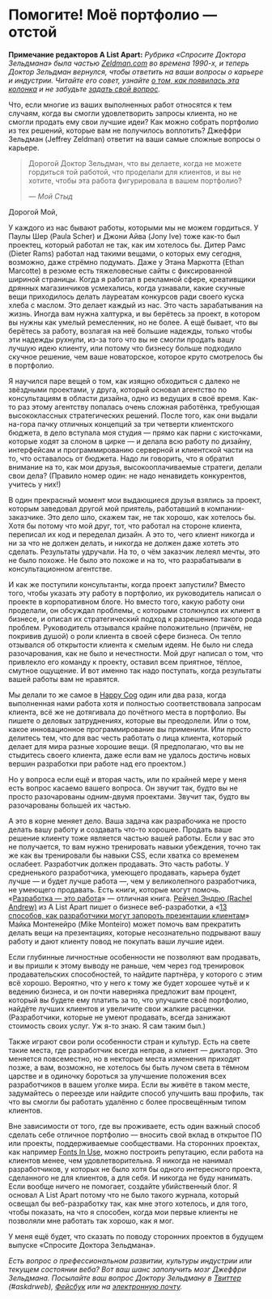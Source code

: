 # Помогите! Моё портфолио — отстой

**Примечание редакторов A List Apart:** *Рубрика «Спросите Доктора Зельдмана» была
частью [Zeldman.com][1] во времена 1990-х, и теперь Доктор Зельдман вернулся,
чтобы ответить на ваши вопросы о карьере и индустрии. Читайте его совет,
узнайте [о том, как появилась эта колонка][2] и не забудьте
[задать свой вопрос][3].*

Что, если многие из ваших выполненных работ относятся к тем случаям, когда вы
смогли удовлетворить запросы клиента, но не смогли продать ему свои лучшие идеи?
Как можно собрать портфолио из тех решений, которые вам не получилось
воплотить? Джеффри Зельдман (Jeffrey Zeldman) ответит на ваши самые сложные
вопросы о карьере.

> Дорогой Доктор Зельдман, что вы делаете, когда не можете гордиться той работой,
> что проделали для клиентов, и вы не хотите, чтобы эта работа фигурировала
> в вашем портфолио?
>
> — *Мой Стыд*

Дорогой Мой,

У каждого из нас бывают работы, которыми мы не можем гордиться. У Паулы Шер
(Paula Scher) и Джони Айва (Jony Ive) тоже как-то был проектец, который работал
не так, как им хотелось бы. Дитер Рамс (Dieter Rams) работал над такими вещами,
о которых ему сегодня, возможно, даже стрёмно подумать. Даже у Этана
Маркотта (Ethan Marcotte) в резюме есть тяжеловесные сайты с фиксированной
шириной страницы.
Когда я работал в рекламной сфере, креативщики дрянных магазинчиков усмехались,
когда узнавали, какие скучные вещи приходилось делать лауреатам конкурсов ради
своего куска хлеба с маслом.
Это делает каждый из нас. Это часть зарабатывания на жизнь. Иногда вам нужна халтурка,
и вы берётесь за проект, в котором вы нужны как умелый ремесленник, но не
более. А ещё бывает, что вы берётесь за работу, возлагая на неё большие надежды,
только чтобы эти надежды рухнули, из-за того что вы не смогли продать вашу
лучшую идею клиенту, или потому что бизнесу больше подходило скучное решение,
чем ваше новаторское, которое круто смотрелось бы в портфолио.

Я научился паре вещей о том, как изящно обходиться с далеко не звёздными
проектами, у друга, который основал агентство по консультациям в области дизайна,
одно из ведущих в своё время. Как-то раз этому агентству попалась очень сложная
работёнка, требующая высококлассных стратегических решений. После того, как они
выдали на-гора пачку отличных концепций за три четверти клиентского бюджета,
в дело вступала моя студия — прямо как парни с кисточками, которые ходят за
слоном в цирке — и делала всю работу по дизайну, интерфейсам и программированию
серверной и клиентской части на то, что оставалось от бюджета. Надо ли говорить,
что я обратил внимание на то, как мои друзья, высокооплачиваемые стратеги,
делали свои дела? (Правило номер один: не надо ненавидеть конкурентов, учитесь
у них!)

В один прекрасный момент мои выдающиеся друзья взялись за проект, которым
заведовал другой мой приятель, работавший в компании-заказчике. Это дело шло,
скажем так, не так хорошо, как хотелось бы. Хотя бы потому что мой друг, тот,
что работал на стороне клиента, переписал их код и переделал дизайн. А это то,
чего клиент никогда и ни за что не должен делать, и никогда не должен даже
хотеть это сделать. Результаты удручали. На то, о чём заказчик лелеял мечты,
это не было похоже. Не было это похоже и на то, что разрабатывали в
консультационном агентстве.

И как же поступили консультанты, когда проект запустили? Вместо того, чтобы
указать эту работу в портфолио, их руководитель написал о проекте в корпоративном блоге.
Но вместо того, какую работу они проделали, он обсуждал проблемы, с которыми
столкнулся их клиент в бизнесе, и описал их стратегический подход к разрешению
такого рода проблем. Руководитель отзывался крайне положительно
(причём, не покривив душой) о роли клиента в своей сфере бизнеса. Он тепло
отзывался об открытости клиента к смелым идеям. Не было ни следа разочарования,
как не было и нечестности. Мой друг написал о том, что привлекло его команду
к проекту, оставил всем приятное, тёплое, смутное ощущение. И вот именно так
надо поступать, когда результаты вашей работы вам не нравятся.

Мы делали то же самое в [Happy Cog][4] один или два раза, когда выполненная нами
работа хотя и полностью соответствовала запросам клиента, всё же не дотягивала
до почётного места в портфолио. Вы пишете о деловых затруднениях, которые вы
преодолели. Или о том, какое инновационное программирование вы применили. Или
просто делитесь тем, что для вас честь работать о лица клиента, который делает
для мира разные хорошие вещи. (Я предполагаю, что вы не стыдитесь своего
клиента, даже если вам не удалось достичь новых вершин разработки при работе
над его проектом.)

Но у вопроса если ещё и вторая часть, или по крайней мере у меня есть вопрос
касаемо вашего вопроса. Он звучит так, будто вы не просто разочарованы
одним-двумя проектами. Звучит так, будто вы разочарованы большей их частью.

А это в корне меняет дело. Ваша задача как разрабочика не просто делать вашу
работу и создавать что-то хорошее. Продать ваше решение клиенту тоже является
частью вашей работы. Если у вас это не получается, то вам нужно тренировать
навыки убеждения, точно так же как вы тренировали бы навыки CSS, если хватка со
временем ослабеет. Разработчик должен продавать. Это часть работы. У
средненького разработчика, умеющего продавать, карьера будет лучше — и будет
лучше работа —, чем у великолепного разработчика, не умеющего продавать.
Есть книги, которые могут помочь. «[Разработка — это работа][5]» — отличная
книга. [Рейчел Эндрю (Rachel Andrew)][6] из A List Apart пишет о бизнесе
веб-разработки, а
«[13 способов, как разработчики могут запороть презентации клиентам][7]»
Майка Монтенейро (Mike Monteiro) может помочь вам прекратить делать вещи на
презентациях, которые несознательно подрывают вашу работу и дают клиенту повод
не покупать ваши лучшие идеи.

Если глубинные личностные особенности не позволяют вам продавать, и вы пришли
к этому выводу не раньше, чем через год тренировок продавательских
способностей, то найдите партнёра, у которого с этим всё хорошо. Вероятно, что
у него к тому же будет хорошее чутьё и к ведению бизнеса, и он почти наверняка
предложит вам процент, который вы будете ему платить за то, что улучшите
своё портфолио, найдёте лучших клиентов и увеличите свои жалкие расценки.
(Разработчики, которые не умеют продавать, всегда занижают стоимость своих
услуг. Уж я-то знаю. Я сам таким был.)

Также играют свои роли особенности стран и культур. Есть на свете такие места,
где разработчик всегда неправ, а клиент — диктатор. Это меняется повсеместно,
но в некторые места изменения приходят позже, а вам, возможно, не хотелось бы
быть лучом света в тёмном царстве и в одиночку бороться за улучшение положения
всех разработчиков в вашем уголке мира. Если вы живёте в таком месте,
задумайтесь о переезде или найдите способ улучшить ваш профиль, так что вы
смогли бы работать удалённо с более просвещённым типом клиентов.

Вне зависимости от того, где вы проживаете, есть один важный способ сделать
себе отличное портфолио — вносить свой вклад в открытое ПО или проекты,
поддерживаемые сообществами. На сторонних проектах, как например
[Fonts In Use][8], можно построить репутацию, если работа на клиентов менее, чем
удовлетворительна. Я никогда не нанимал разработчиков, у которых не было хотя бы
одного интересного проекта, сделанного не для клиентов, а для себя. И никогда не
буду нанимать. Если вообще ничего не помогает, создайте убийственный блог.
Я основал A List Apart потому что не было такого журнала, который освещал бы
веб-разработку так, как мне этого хотелось, и для того, чтобы показать, на что
я способен, когда мои первые клиенты не позволяли мне работать так хорошо, как
я мог.

У меня ещё будет, что сказать по поводу сторонних проектов в будущем выпуске
«Спросите Доктора Зельдмана».

*Есть вопрос о префессиональном развитии, культуры индустрии или текущем
состоянии веба? Вот ваш шанс заполучить мозг Джеффри Зельдмана. Посылайте ваш
вопрос Доктору Зельдману в [Твиттер][9] (#askdrweb), [Фейсбук][10] или на
[электронную почту][11].*

 [1]: http://www.zeldman.com
 [2]: http://alistapart.com/column/doctor-is-in
 [3]: http://alistapart.com/column/help-my-portfolio-sucks#submit
 [4]: http://happycog.com/
 [5]: http://www.abookapart.com/products/design-is-a-job
 [6]: http://alistapart.com/author/rachelandrew

 [7]: https://medium.com/@monteiro/13-ways-designers-screw-up-client-presentations-51aaee11e28c
 [8]: http://fontsinuse.com/
 [9]: https://twitter.com/alistapart
 [10]: https://www.facebook.com/alistapart?ref_type=bookmark
 [11]: mailto:contact@alistapart.com?subject=Ask%20Dr.%20Web